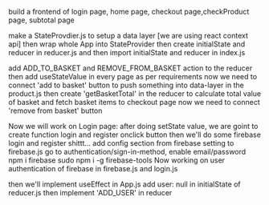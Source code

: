 build a frontend of login page, home page, checkout page,checkProduct page, subtotal page

make a StateProvdier.js to setup a data layer  [we are using react context api]
then wrap whole App into StateProvider
then create initialState and reducer in reducer.js and then import initialState and reducer in index.js

add ADD_TO_BASKET and REMOVE_FROM_BASKET action to the reducer
then add useStateValue in every page as per requirements
now we need to connect 'add to basket' button to push something into data-layer in the product.js
then create 'getBasketTotal' in the reducer to calculate total value of basket and fetch basket items to checkout page
now we need to connect 'remove from basket' button 

Now we will work on Login page:
after doing setState value, we are goint to create function login and register onclick button
then we'll do some firebase login and register shittt...
    add config section from firebase setting to firebase.js
    go to authentication/sign-in-method, enable email/password
    npm i firebase
    sudo npm i -g firebase-tools
Now working on user authentication of firebase in firebase.js and  login.js

then we'll implement useEffect in App.js
    add user: null in initialState of reducer.js
    then implement 'ADD_USER' in reducer

